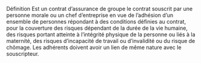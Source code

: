 Définition
Est un contrat d’assurance de groupe le contrat souscrit par une personne morale ou un chef d’entreprise en vue de l’adhésion d’un ensemble de personnes répondant à des conditions définies au contrat, pour la couverture des risques dépendant de la durée de la vie humaine, des risques portant atteinte à l’intégrité physique de la personne ou liés à la maternité, des risques d’incapacité de travail ou d’invalidité ou du risque de chômage.
Les adhérents doivent avoir un lien de même nature avec le souscripteur.
